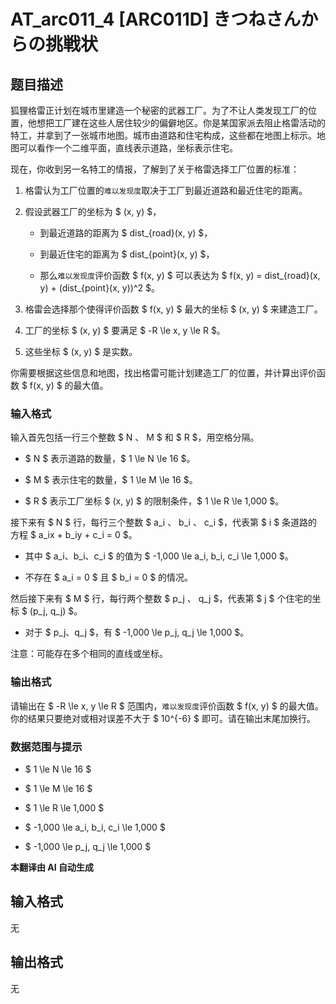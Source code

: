 # AT_arc011_4 [ARC011D] きつねさんからの挑戦状

## 题目描述

狐狸格雷正计划在城市里建造一个秘密的武器工厂。为了不让人类发现工厂的位置，他想把工厂建在这些人居住较少的偏僻地区。你是某国家派去阻止格雷活动的特工，并拿到了一张城市地图。城市由道路和住宅构成，这些都在地图上标示。地图可以看作一个二维平面，直线表示道路，坐标表示住宅。

现在，你收到另一名特工的情报，了解到了关于格雷选择工厂位置的标准：

1. 格雷认为工厂位置的`难以发现度`取决于工厂到最近道路和最近住宅的距离。
2. 假设武器工厂的坐标为 $ (x, y) $，
   - 到最近道路的距离为 $ dist_{road}(x, y) $，
   - 到最近住宅的距离为 $ dist_{point}(x, y) $，
   - 那么`难以发现度`评价函数 $ f(x, y) $ 可以表达为 $ f(x, y) = dist_{road}(x, y) + (dist_{point}(x, y))^2 $。
3. 格雷会选择那个使得评价函数 $ f(x, y) $ 最大的坐标 $ (x, y) $ 来建造工厂。
4. 工厂的坐标 $ (x, y) $ 要满足 $ -R \le x, y \le R $。
5. 这些坐标 $ (x, y) $ 是实数。

你需要根据这些信息和地图，找出格雷可能计划建造工厂的位置，并计算出评价函数 $ f(x, y) $ 的最大值。

### 输入格式

输入首先包括一行三个整数 $ N $、$ M $ 和 $ R $，用空格分隔。
- $ N $ 表示道路的数量，$ 1 \le N \le 16 $。
- $ M $ 表示住宅的数量，$ 1 \le M \le 16 $。
- $ R $ 表示工厂坐标 $ (x, y) $ 的限制条件，$ 1 \le R \le 1,000 $。

接下来有 $ N $ 行，每行三个整数 $ a_i $、$ b_i $、$ c_i $，代表第 $ i $ 条道路的方程 $ a_ix + b_iy + c_i = 0 $。
- 其中 $ a_i、b_i、c_i $ 的值为 $ -1,000 \le a_i, b_i, c_i \le 1,000 $。
- 不存在 $ a_i = 0 $ 且 $ b_i = 0 $ 的情况。

然后接下来有 $ M $ 行，每行两个整数 $ p_j $、$ q_j $，代表第 $ j $ 个住宅的坐标 $ (p_j, q_j) $。
- 对于 $ p_j、q_j $，有 $ -1,000 \le p_j, q_j \le 1,000 $。

注意：可能存在多个相同的直线或坐标。

### 输出格式

请输出在 $ -R \le x, y \le R $ 范围内，`难以发现度`评价函数 $ f(x, y) $ 的最大值。你的结果只要绝对或相对误差不大于 $ 10^{-6} $ 即可。请在输出末尾加换行。

### 数据范围与提示

- $ 1 \le N \le 16 $
- $ 1 \le M \le 16 $
- $ 1 \le R \le 1,000 $
- $ -1,000 \le a_i, b_i, c_i \le 1,000 $
- $ -1,000 \le p_j, q_j \le 1,000 $

 **本翻译由 AI 自动生成**

## 输入格式

无

## 输出格式

无